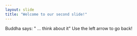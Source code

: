 ```yaml
---
layout: slide
title: "Welcome to our second slide!"
---
```

Buddha says: "				... think about it"
Use the left arrow to go back!